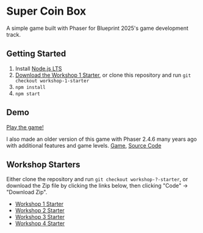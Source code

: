 # Super Coin Box

A simple game built with Phaser for Blueprint 2025's game development track.

## Getting Started

1. Install [Node.js LTS](https://nodejs.org/en/download)
2. [Download the Workshop 1 Starter](https://github.com/thecodingwizard/super-coin-box/archive/refs/heads/workshop-1-starter.zip), or clone this repository and run `git checkout workshop-1-starter`
3. `npm install`
4. `npm start`

## Demo

[Play the game!](https://supercoinbox.tcw.sh/)

I also made an older version of this game with Phaser 2.4.6 many years ago with additional features and game levels. [Game](https://thecodingwizard.github.io/super-coin-box/), [Source Code](https://github.com/thecodingwizard/super-coin-box/tree/gh-pages)

## Workshop Starters

Either clone the repository and run `git checkout workshop-?-starter`, or download the Zip file by clicking the links below, then clicking "Code" -> "Download Zip".

- [Workshop 1 Starter](https://github.com/thecodingwizard/super-coin-box/tree/workshop-1-starter)
- [Workshop 2 Starter](https://github.com/thecodingwizard/super-coin-box/tree/workshop-2-starter)
- [Workshop 3 Starter](https://github.com/thecodingwizard/super-coin-box/tree/workshop-3-starter)
- [Workshop 4 Starter](https://github.com/thecodingwizard/super-coin-box/tree/workshop-4-starter)

